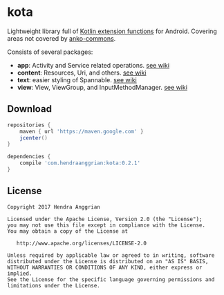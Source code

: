 kota
====
Lightweight library full of [Kotlin extension functions] for Android.
Covering areas not covered by [anko-commons].

Consists of several packages:
* **app**: Activity and Service related operations. [see wiki][app]
* **content**: Resources, Uri, and others. [see wiki][content]
* **text**: easier styling of Spannable. [see wiki][text]
* **view**: View, ViewGroup, and InputMethodManager. [see wiki][view]

Download
--------
```gradle
repositories {
    maven { url 'https://maven.google.com' }
    jcenter()
}

dependencies {
    compile 'com.hendraanggrian:kota:0.2.1'
}
```

License
-------
    Copyright 2017 Hendra Anggrian

    Licensed under the Apache License, Version 2.0 (the "License");
    you may not use this file except in compliance with the License.
    You may obtain a copy of the License at

       http://www.apache.org/licenses/LICENSE-2.0

    Unless required by applicable law or agreed to in writing, software
    distributed under the License is distributed on an "AS IS" BASIS,
    WITHOUT WARRANTIES OR CONDITIONS OF ANY KIND, either express or implied.
    See the License for the specific language governing permissions and
    limitations under the License.

[Kotlin extension functions]: https://kotlinlang.org/docs/reference/extensions.html
[anko-commons]: https://github.com/Kotlin/anko
[app]: https://github.com/HendraAnggrian/kota/wiki/PackageApp
[content]: https://github.com/HendraAnggrian/kota/wiki/PackageContent
[text]: https://github.com/HendraAnggrian/kota/wiki/PackageText
[view]: https://github.com/HendraAnggrian/kota/wiki/PackageView